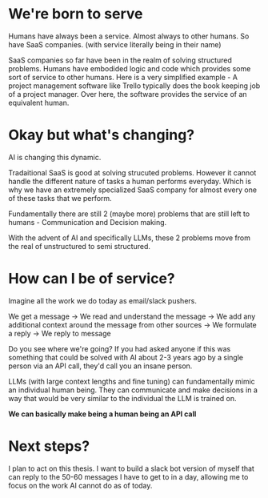 # We're born to serve
Humans have always been a service. Almost always to other humans. So have SaaS companies. (with service literally being in their name)

SaaS companies so far have been in the realm of solving structured problems. Humans have embodided logic and code which provides some sort of service to other humans. Here is a very simplified example - A project management software like Trello typically does the book keeping job of a project manager. Over here, the software provides the service of an equivalent human.


# Okay but what's changing?

AI is changing this dynamic.

Tradaitional SaaS is good at solving strucuted problems. However it cannot handle the different nature of tasks a human performs everyday. Which is why we have an extremely specialized SaaS company for almost every one of these tasks that we perform.

Fundamentally there are still 2 (maybe more) problems that are still left to humans - Communication and Decision making.

With the advent of AI and specifically LLMs, these 2 problems move from the real of unstructured to semi structured. 

# How can I be of service?

Imagine all the work we do today as email/slack pushers. 

We get a message -> We read and understand the message -> We add any additional context around the message from other sources -> We formulate a reply -> We reply to message

Do you see where we're going? If you had asked anyone if this was something that could be solved with AI about 2-3 years ago by a single person via an API call, they'd call you an insane person.

LLMs (with large context lengths and fine tuning) can fundamentally mimic an individual human being. They can communicate and make decisions in a way that would be very similar to the individual the LLM is trained on.

**We can basically make being a human being an API call**

# Next steps?

I plan to act on this thesis. I want to build a slack bot version of myself that can reply to the 50-60 messages I have to get to in a day, allowing me to focus on the work AI cannot do as of today. 
